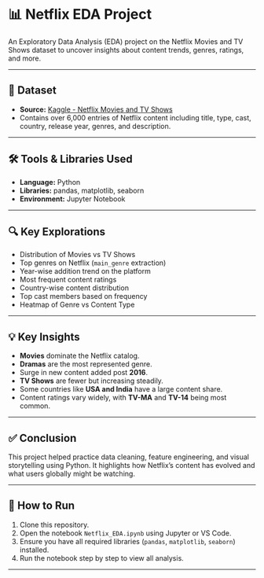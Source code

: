 # 📊 Netflix EDA Project

An Exploratory Data Analysis (EDA) project on the Netflix Movies and TV Shows dataset to uncover insights about content trends, genres, ratings, and more.

---

## 📁 Dataset

- **Source:** [Kaggle - Netflix Movies and TV Shows](https://www.kaggle.com/datasets/shivamb/netflix-shows)
- Contains over 6,000 entries of Netflix content including title, type, cast, country, release year, genres, and description.

---

## 🛠️ Tools & Libraries Used

- **Language:** Python  
- **Libraries:** pandas, matplotlib, seaborn  
- **Environment:** Jupyter Notebook

---

## 🔍 Key Explorations

- Distribution of Movies vs TV Shows
- Top genres on Netflix (`main_genre` extraction)
- Year-wise addition trend on the platform
- Most frequent content ratings
- Country-wise content distribution
- Top cast members based on frequency
- Heatmap of Genre vs Content Type

---

## 💡 Key Insights

- **Movies** dominate the Netflix catalog.
- **Dramas** are the most represented genre.
- Surge in new content added post **2016**.
- **TV Shows** are fewer but increasing steadily.
- Some countries like **USA and India** have a large content share.
- Content ratings vary widely, with **TV-MA** and **TV-14** being most common.

---

## ✅ Conclusion

This project helped practice data cleaning, feature engineering, and visual storytelling using Python. It highlights how Netflix’s content has evolved and what users globally might be watching.

---

## 🚀 How to Run

1. Clone this repository.
2. Open the notebook `Netflix_EDA.ipynb` using Jupyter or VS Code.
3. Ensure you have all required libraries (`pandas`, `matplotlib`, `seaborn`) installed.
4. Run the notebook step by step to view all analysis.

---
